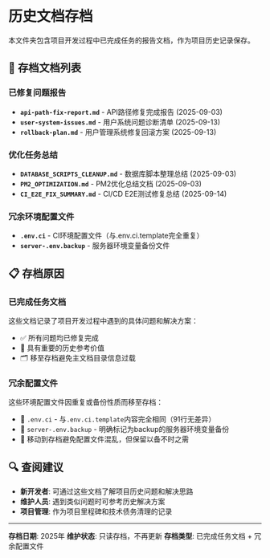 # 历史文档存档

本文件夹包含项目开发过程中已完成任务的报告文档，作为项目历史记录保存。

## 📁 存档文档列表

### 已修复问题报告

- **`api-path-fix-report.md`** - API路径修复完成报告 (2025-09-03)
- **`user-system-issues.md`** - 用户系统问题诊断清单 (2025-09-13)
- **`rollback-plan.md`** - 用户管理系统修复回滚方案 (2025-09-13)

### 优化任务总结

- **`DATABASE_SCRIPTS_CLEANUP.md`** - 数据库脚本整理总结 (2025-09-03)
- **`PM2_OPTIMIZATION.md`** - PM2优化总结文档 (2025-09-03)
- **`CI_E2E_FIX_SUMMARY.md`** - CI/CD E2E测试修复总结 (2025-09-14)

### 冗余环境配置文件

- **`.env.ci`** - CI环境配置文件（与.env.ci.template完全重复）
- **`server-.env.backup`** - 服务器环境变量备份文件

## 📋 存档原因

### 已完成任务文档

这些文档记录了项目开发过程中遇到的具体问题和解决方案：

- ✅ 所有问题均已修复完成
- 📝 具有重要的历史参考价值
- 🗂️ 移至存档避免主文档目录信息过载

### 冗余配置文件

这些环境配置文件因重复或备份性质而移至存档：

- 🔄 `.env.ci` - 与`.env.ci.template`内容完全相同（91行无差异）
- 💾 `server-.env.backup` - 明确标记为backup的服务器环境变量备份
- 🧹 移动到存档避免配置文件混乱，但保留以备不时之需

## 🔍 查阅建议

- **新开发者**: 可通过这些文档了解项目历史问题和解决思路
- **维护人员**: 遇到类似问题时可参考历史解决方案
- **项目管理**: 作为项目里程碑和技术债务清理的记录

---

**存档日期**: 2025年
**维护状态**: 只读存档，不再更新
**存档类型**: 已完成任务文档 + 冗余配置文件
